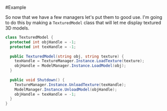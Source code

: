 #Example

So now that we have a few managers let's put them to good use. I'm going to do this by making a ```TexturedModel``` class that will let me display textured 3D models.

```cs
class TexturedModel {
  protected int objHandle = -1;
  protected int texHandle = -1;
  
  public TexturedModel(string obj, string texture) {
    texHandle = TextureManager.Instance.LoadTexture(texture);
    objHandle = ModelManager.Instance.LoadModel(obj);
  }
  
  public void Shutdown() {
    TextureManager.Instance.UnloadTexture(texHandle);
    ModelManager.Instance.UnloadModel(objHandle);
    objHandle = texHandle = -1;
  }
}
```